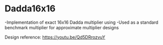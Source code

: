 # Dadda16x16

-Implementation of exact 16x16 Dadda multiplier using 
-Used as a standard benchmark multiplier for approximate multiplier designs

Design reference: https://youtu.be/Qd5DRrozvuY 
